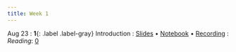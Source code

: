 ```yaml
---
title: Week 1
---
```


Aug 23
: **1**{: .label .label-gray} Introduction
: [Slides](https://docs.google.com/presentation/d/1aLCWJ7nWTW8-H9aXeVyyVcNWoKkz-xW8CBvfATGwOoA/edit?usp=sharing) &#8226; [Notebook](https://datahub.berkeley.edu/hub/user-redirect/git-pull?repo=https%3A%2F%2Fgithub.com%2Fdata-88e%2Ffa23-materials&urlpath=retro%2Ftree%2Ffa23-materials%2Flec%2Flec01%2Flec01.ipynb&branch=main) &#8226; [Recording](https://kaltura.berkeley.edu/media/DATA+88E%2C+8+23+%28Fall+2023%29/1_h3xwqnj4/310930802)
: *Reading*: [0](https://data-88e.github.io/textbook/content/00-intro/index.html)
